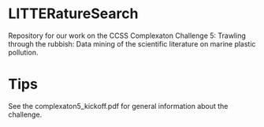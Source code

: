 # LITTERatureSearch
Repository for our work on the CCSS Complexaton Challenge 5: Trawling through the rubbish: Data mining of the scientific literature on marine plastic pollution.

# Tips
See the complexaton5_kickoff.pdf for general information about the challenge.
